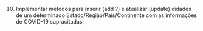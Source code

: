 10) Implementar métodos para inserir (add ?) e atualizar (update) cidades de um
determinado Estado/Região/País/Continente com as informações de COVID-19
supracitadas;
